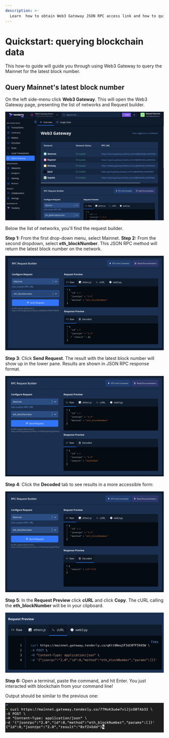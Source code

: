 ```yaml
---
description: >-
  Learn  how to obtain Web3 Gateway JSON RPC access link and how to quickly query the blockchain data from your browser.
---
```


# Quickstart: querying blockchain data

This how-to guide will guide you through using Web3 Gateway to query the Mainnet for the latest block number.

## Query Mainnet's latest block number

On the left side-menu click **Web3 Gateway**. This will open the Web3 Gateway page, presenting the list of networks and Request builder.

![Web3 Gateway landing page with list of networks](../.gitbook/assets/gw-networks-01.png)

Below the list of networks, you'll find the request builder.

**Step 1:** From the first drop-down menu, select Mainnet.
**Step 2:** From the second dropdown, select **eth_blockNumber**. This JSON RPC method will return the latest block number on the network.

![Setting up eth_blockNumber call on Mainnet](./../.gitbook/assets/gw-call-01-setup.png)

**Step 3**: Click **Send Request**.
The result with the latest block number will show up in the lower pane. Results are shown in JSON RPC response format.

![Examining the raw response](./../.gitbook/assets/gw-call-02-response-raw.png)

**Step 4**: Click the **Decoded** tab to see results in a more accessible form:

![Examining the decoded response](./../.gitbook/assets/gw-call-03-response-decoded.png)

**Step 5**: In the **Request Preview** click **cURL** and click **Copy**.
The cURL calling the **eth_blockNumber** will be in your clipboard.

![Copying the cURL request](./../.gitbook/assets/gw-call-04-curl-copy.png)

**Step 6:** Open a terminal, paste the command, and hit Enter.
You just interacted with blockchain from your command line!

Output should be similar to the previous one:

![Running the cURL request](./../.gitbook/assets/gw-call-05-curl-terminal.png)
